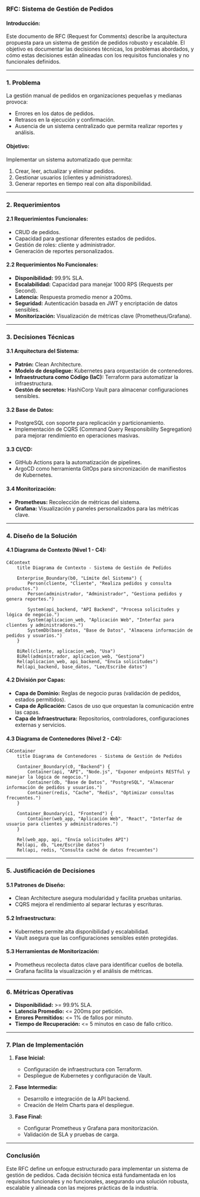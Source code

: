 ### RFC: Sistema de Gestión de Pedidos

#### **Introducción:**
Este documento de RFC (Request for Comments) describe la arquitectura propuesta para un sistema de gestión de pedidos robusto y escalable. El objetivo es documentar las decisiones técnicas, los problemas abordados, y cómo estas decisiones están alineadas con los requisitos funcionales y no funcionales definidos.

---

### **1. Problema**
La gestión manual de pedidos en organizaciones pequeñas y medianas provoca:
- Errores en los datos de pedidos.
- Retrasos en la ejecución y confirmación.
- Ausencia de un sistema centralizado que permita realizar reportes y análisis.

#### **Objetivo:**
Implementar un sistema automatizado que permita:
1. Crear, leer, actualizar y eliminar pedidos.
2. Gestionar usuarios (clientes y administradores).
3. Generar reportes en tiempo real con alta disponibilidad.

---

### **2. Requerimientos**

#### **2.1 Requerimientos Funcionales:**
- CRUD de pedidos.
- Capacidad para gestionar diferentes estados de pedidos.
- Gestión de roles: cliente y administrador.
- Generación de reportes personalizados.

#### **2.2 Requerimientos No Funcionales:**
- **Disponibilidad:** 99.9% SLA.
- **Escalabilidad:** Capacidad para manejar 1000 RPS (Requests per Second).
- **Latencia:** Respuesta promedio menor a 200ms.
- **Seguridad:** Autenticación basada en JWT y encriptación de datos sensibles.
- **Monitorización:** Visualización de métricas clave (Prometheus/Grafana).

---

### **3. Decisiones Técnicas**

#### **3.1 Arquitectura del Sistema:**
- **Patrón:** Clean Architecture.
- **Modelo de despliegue:** Kubernetes para orquestación de contenedores.
- **Infraestructura como Código (IaC):** Terraform para automatizar la infraestructura.
- **Gestón de secretos:** HashiCorp Vault para almacenar configuraciones sensibles.

#### **3.2 Base de Datos:**
- PostgreSQL con soporte para replicación y particionamiento.
- Implementación de CQRS (Command Query Responsibility Segregation) para mejorar rendimiento en operaciones masivas.

#### **3.3 CI/CD:**
- GitHub Actions para la automatización de pipelines.
- ArgoCD como herramienta GitOps para sincronización de manifiestos de Kubernetes.

#### **3.4 Monitorización:**
- **Prometheus:** Recolección de métricas del sistema.
- **Grafana:** Visualización y paneles personalizados para las métricas clave.

---

### **4. Diseño de la Solución**

#### **4.1 Diagrama de Contexto (Nivel 1 - C4):**
```mermaid
C4Context
    title Diagrama de Contexto - Sistema de Gestión de Pedidos

    Enterprise_Boundary(b0, "Límite del Sistema") {
        Person(cliente, "Cliente", "Realiza pedidos y consulta productos.")
        Person(administrador, "Administrador", "Gestiona pedidos y genera reportes.")

        System(api_backend, "API Backend", "Procesa solicitudes y lógica de negocio.")
        System(aplicacion_web, "Aplicación Web", "Interfaz para clientes y administradores.")
        SystemDb(base_datos, "Base de Datos", "Almacena información de pedidos y usuarios.")
    }

    BiRel(cliente, aplicacion_web, "Usa")
    BiRel(administrador, aplicacion_web, "Gestiona")
    Rel(aplicacion_web, api_backend, "Envía solicitudes")
    Rel(api_backend, base_datos, "Lee/Escribe datos")
```

#### **4.2 División por Capas:**
- **Capa de Dominio:** Reglas de negocio puras (validación de pedidos, estados permitidos).
- **Capa de Aplicación:** Casos de uso que orquestan la comunicación entre las capas.
- **Capa de Infraestructura:** Repositorios, controladores, configuraciones externas y servicios.

#### **4.3 Diagrama de Contenedores (Nivel 2 - C4):**
```mermaid
C4Container
    title Diagrama de Contenedores - Sistema de Gestión de Pedidos

    Container_Boundary(c0, "Backend") {
        Container(api, "API", "Node.js", "Exponer endpoints RESTful y manejar la lógica de negocio.")
        Container(db, "Base de Datos", "PostgreSQL", "Almacenar información de pedidos y usuarios.")
        Container(redis, "Cache", "Redis", "Optimizar consultas frecuentes.")
    }

    Container_Boundary(c1, "Frontend") {
        Container(web_app, "Aplicación Web", "React", "Interfaz de usuario para clientes y administradores.")
    }

    Rel(web_app, api, "Envía solicitudes API")
    Rel(api, db, "Lee/Escribe datos")
    Rel(api, redis, "Consulta caché de datos frecuentes")
```

---

### **5. Justificación de Decisiones**

#### **5.1 Patrones de Diseño:**
- Clean Architecture asegura modularidad y facilita pruebas unitarias.
- CQRS mejora el rendimiento al separar lecturas y escrituras.

#### **5.2 Infraestructura:**
- Kubernetes permite alta disponibilidad y escalabilidad.
- Vault asegura que las configuraciones sensibles estén protegidas.

#### **5.3 Herramientas de Monitorización:**
- Prometheus recolecta datos clave para identificar cuellos de botella.
- Grafana facilita la visualización y el análisis de métricas.

---

### **6. Métricas Operativas**
- **Disponibilidad:** >= 99.9% SLA.
- **Latencia Promedio:** <= 200ms por petición.
- **Errores Permitidos:** <= 1% de fallos por minuto.
- **Tiempo de Recuperación:** <= 5 minutos en caso de fallo crítico.

---

### **7. Plan de Implementación**

1. **Fase Inicial:**
   - Configuración de infraestructura con Terraform.
   - Despliegue de Kubernetes y configuración de Vault.

2. **Fase Intermedia:**
   - Desarrollo e integración de la API backend.
   - Creación de Helm Charts para el despliegue.

3. **Fase Final:**
   - Configurar Prometheus y Grafana para monitorización.
   - Validación de SLA y pruebas de carga.

---

### **Conclusión**
Este RFC define un enfoque estructurado para implementar un sistema de gestión de pedidos. Cada decisión técnica está fundamentada en los requisitos funcionales y no funcionales, asegurando una solución robusta, escalable y alineada con las mejores prácticas de la industria.


